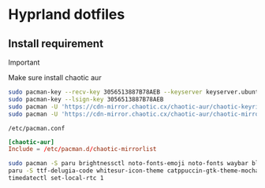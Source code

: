 # Hyprland dotfiles

## Install requirement

> [!IMPORTANT]
> Make sure install chaotic aur

```bash
sudo pacman-key --recv-key 3056513887B78AEB --keyserver keyserver.ubuntu.com
sudo pacman-key --lsign-key 3056513887B78AEB
sudo pacman -U 'https://cdn-mirror.chaotic.cx/chaotic-aur/chaotic-keyring.pkg.tar.zst'
sudo pacman -U 'https://cdn-mirror.chaotic.cx/chaotic-aur/chaotic-mirrorlist.pkg.tar.zst'
```

`/etc/pacman.conf`

```conf
[chaotic-aur]
Include = /etc/pacman.d/chaotic-mirrorlist
```

```bash
sudo pacman -S paru brightnessctl noto-fonts-emoji noto-fonts waybar bluez blueman xdg-desktop-portal-hyprland swww ttf-jetbrains-mono-nerd nautilus bibata-cursor-theme swaync nwg-look ghostty
paru -S ttf-delugia-code whitesur-icon-theme catppuccin-gtk-theme-mocha thorium-browser
timedatectl set-local-rtc 1
```
